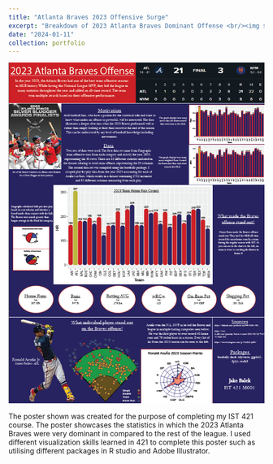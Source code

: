 ```yaml
---
title: "Atlanta Braves 2023 Offensive Surge"
excerpt: "Breakdown of 2023 Atlanta Braves Dominant Offense <br/><img src='/images/braves_offense.jpg' width='925' height='500'>"
date: "2024-01-11"
collection: portfolio
---
```


![Poster showing the Braves success](/images/Braves_Final_Poster.png)

The poster shown was created for the purpose of completing my IST 421 course. The poster showcases the statistics in which the 2023 Atlanta Braves were very dominant in compared to the rest of the league. I used different visualization skills learned in 421 to complete this poster such as utilising different packages in R studio and Adobe Illustrator. 
